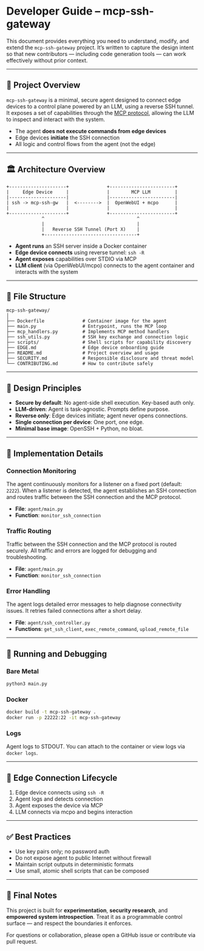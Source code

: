 # Developer Guide – mcp-ssh-gateway

This document provides everything you need to understand, modify, and extend the `mcp-ssh-gateway` project. It’s written to capture the design intent so that new contributors — including code generation tools — can work effectively without prior context.

---

## 🧠 Project Overview

`mcp-ssh-gateway` is a minimal, secure agent designed to connect edge devices to a control plane powered by an LLM, using a reverse SSH tunnel. It exposes a set of capabilities through the [MCP protocol](https://docs.openwebui.com/openapi-servers/mcp/), allowing the LLM to inspect and interact with the system.

- The agent **does not execute commands from edge devices**
- Edge devices **initiate** the SSH connection
- All logic and control flows from the agent (not the edge)

---

## 🏛 Architecture Overview

```text
+---------------------+              +------------------------+
|     Edge Device     |              |        MCP LLM         |
|---------------------|              |------------------------|
| ssh -> mcp-ssh-gw   |  <-------->  |  OpenWebUI + mcpo      |
|                     |              |                        |
+---------------------+              +------------------------+
             ^                                  ^
             |                                  |
             |   Reverse SSH Tunnel (Port X)    |
             +----------------------------------+
```

- **Agent runs** an SSH server inside a Docker container
- **Edge device connects** using reverse tunnel: `ssh -R`
- **Agent exposes** capabilities over STDIO via MCP
- **LLM client** (via OpenWebUI/mcpo) connects to the agent container and interacts with the system

---

## 📁 File Structure

```text
mcp-ssh-gateway/
│
├── Dockerfile              # Container image for the agent
├── main.py                 # Entrypoint, runs the MCP loop
├── mcp_handlers.py         # Implements MCP method handlers
├── ssh_utils.py            # SSH key exchange and connection logic
├── scripts/                # Shell scripts for capability discovery
├── EDGE.md                 # Edge device onboarding guide
├── README.md               # Project overview and usage
├── SECURITY.md             # Responsible disclosure and threat model
└── CONTRIBUTING.md         # How to contribute safely
```

---

## 🧱 Design Principles

- **Secure by default**: No agent-side shell execution. Key-based auth only.
- **LLM-driven**: Agent is task-agnostic. Prompts define purpose.
- **Reverse only**: Edge devices initiate; agent never opens connections.
- **Single connection per device**: One port, one edge.
- **Minimal base image**: OpenSSH + Python, no bloat.

---

## 🔄 Implementation Details

### Connection Monitoring

The agent continuously monitors for a listener on a fixed port (default: `2222`). When a listener is detected, the agent establishes an SSH connection and routes traffic between the SSH connection and the MCP protocol.

- **File**: `agent/main.py`
- **Function**: `monitor_ssh_connection`

### Traffic Routing

Traffic between the SSH connection and the MCP protocol is routed securely. All traffic and errors are logged for debugging and troubleshooting.

- **File**: `agent/main.py`
- **Function**: `monitor_ssh_connection`

### Error Handling

The agent logs detailed error messages to help diagnose connectivity issues. It retries failed connections after a short delay.

- **File**: `agent/ssh_controller.py`
- **Functions**: `get_ssh_client`, `exec_remote_command`, `upload_remote_file`

---

## 🧪 Running and Debugging

### Bare Metal

```bash
python3 main.py
```

### Docker

```bash
docker build -t mcp-ssh-gateway .
docker run -p 22222:22 -it mcp-ssh-gateway
```

### Logs

Agent logs to STDOUT. You can attach to the container or view logs via `docker logs`.

---

## 🔄 Edge Connection Lifecycle

1. Edge device connects using `ssh -R`
2. Agent logs and detects connection
3. Agent exposes the device via MCP
4. LLM connects via mcpo and begins interaction

---

## ✅ Best Practices

- Use key pairs only; no password auth
- Do not expose agent to public Internet without firewall
- Maintain script outputs in deterministic formats
- Use small, atomic shell scripts that can be composed

---

## 📣 Final Notes

This project is built for **experimentation**, **security research**, and **empowered system introspection**. Treat it as a programmable control surface — and respect the boundaries it enforces.

For questions or collaboration, please open a GitHub issue or contribute via pull request.
